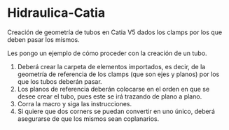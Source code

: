 # Hidraulica-Catia
Creación de geometría de tubos en Catia V5 dados los clamps por los que deben pasar los mismos.

Les pongo un ejemplo de cómo proceder con la creación  de un tubo.

1. Deberá crear la carpeta de elementos importados, es decir, de la geometría de referencia de los clamps (que son ejes y planos) por los que los tubos deberán pasar.
2. Los planos de referencia deberán colocarse en el orden en que se desee crear el tubo, pues este se irá trazando de plano a plano.
3. Corra la macro y siga las instrucciones.
4. Si quiere que dos corners se puedan convertir en uno único, deberá asegurarse de que los mismos sean coplanarios.
